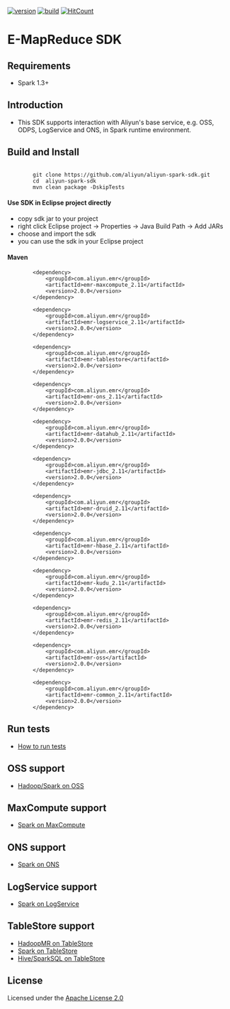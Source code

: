 [![version](https://badge.fury.io/gh/aliyun%2Faliyun-emapreduce-sdk.svg)](https://badge.fury.io/gh/aliyun%2Faliyun-emapreduce-sdk)
[![build](https://travis-ci.org/aliyun/aliyun-emapreduce-sdk.svg?branch=master-2.x)](https://travis-ci.org/aliyun/aliyun-emapreduce-sdk)
[![HitCount](http://hits.dwyl.io/aliyun/aliyun-emapreduce-sdk.svg)](http://hits.dwyl.io/aliyun/aliyun-emapreduce-sdk)

# E-MapReduce SDK

## Requirements

- Spark 1.3+

## Introduction

- This SDK supports interaction with Aliyun's base service, e.g. OSS, ODPS, LogService and ONS, in Spark runtime environment.

## Build and Install

```

	    git clone https://github.com/aliyun/aliyun-spark-sdk.git
	    cd  aliyun-spark-sdk
	    mvn clean package -DskipTests

```

#### Use SDK in Eclipse project directly

- copy sdk jar to your project
- right click Eclipse project -> Properties -> Java Build Path -> Add JARs
- choose and import the sdk
- you can use the sdk in your Eclipse project

#### Maven 

```
        <dependency>
            <groupId>com.aliyun.emr</groupId>
            <artifactId>emr-maxcompute_2.11</artifactId>
            <version>2.0.0</version>
        </dependency>

        <dependency>
            <groupId>com.aliyun.emr</groupId>
            <artifactId>emr-logservice_2.11</artifactId>
            <version>2.0.0</version>
        </dependency>

        <dependency>
            <groupId>com.aliyun.emr</groupId>
            <artifactId>emr-tablestore</artifactId>
            <version>2.0.0</version>
        </dependency>

        <dependency>
            <groupId>com.aliyun.emr</groupId>
            <artifactId>emr-ons_2.11</artifactId>
            <version>2.0.0</version>
        </dependency>

        <dependency>
            <groupId>com.aliyun.emr</groupId>
            <artifactId>emr-datahub_2.11</artifactId>
            <version>2.0.0</version>
        </dependency>
        
        <dependency>
            <groupId>com.aliyun.emr</groupId>
            <artifactId>emr-jdbc_2.11</artifactId>
            <version>2.0.0</version>
        </dependency>
        
        <dependency>
            <groupId>com.aliyun.emr</groupId>
            <artifactId>emr-druid_2.11</artifactId>
            <version>2.0.0</version>
        </dependency>

        <dependency>
            <groupId>com.aliyun.emr</groupId>
            <artifactId>emr-hbase_2.11</artifactId>
            <version>2.0.0</version>
        </dependency>

        <dependency>
            <groupId>com.aliyun.emr</groupId>
            <artifactId>emr-kudu_2.11</artifactId>
            <version>2.0.0</version>
        </dependency>
        
        <dependency>
            <groupId>com.aliyun.emr</groupId>
            <artifactId>emr-redis_2.11</artifactId>
            <version>2.0.0</version>
        </dependency>

        <dependency>
            <groupId>com.aliyun.emr</groupId>
            <artifactId>emr-oss</artifactId>
            <version>2.0.0</version>
        </dependency>
        
        <dependency>
            <groupId>com.aliyun.emr</groupId>
            <artifactId>emr-common_2.11</artifactId>
            <version>2.0.0</version>
        </dependency>

```

## Run tests

* [How to run tests](docs/how_to_run_tests.md)

## OSS support

* [Hadoop/Spark on OSS](docs/jindofs_sdk_how_to.md)

## MaxCompute support

* [Spark on MaxCompute](docs/aliyun_odps_support.md)

## ONS support

* [Spark on ONS](docs/aliyun_ons_support.md)

## LogService support

* [Spark on LogService](docs/aliyun_logservice_support.md)

## TableStore support

* [HadoopMR on TableStore](docs/HadoopMR-on-TableStore.md)
* [Spark on TableStore](docs/Spark-on-TableStore.md)
* [Hive/SparkSQL on TableStore](docs/Hive-SparkSQL-on-TableStore.md)

## License

Licensed under the [Apache License 2.0](https://www.apache.org/licenses/LICENSE-2.0.html)

